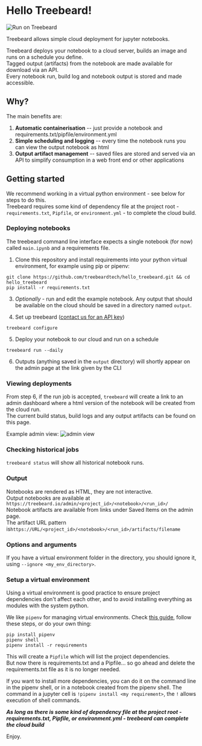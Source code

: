 # Hello Treebeard!

![Run on Treebeard](https://github.com/treebeardtech/hello_treebeard/workflows/Run%20on%20Treebeard/badge.svg?event=push)

Treebeard allows simple cloud deployment for jupyter notebooks.

Treebeard deploys your notebook to a cloud server, builds an image and runs on a schedule you define.  
Tagged output (artifacts) from the notebook are made available for download via an API.  
Every notebook run, build log and notebook output is stored and made accessible.

## Why?

The main benefits are:

1. **Automatic containerisation** -- just provide a notebook and requirements.txt/pipfile/environment.yml
2. **Simple scheduling and logging** -- every time the notebook runs you can view the output notebook as html
3. **Output artifact management** -- saved files are stored and served via an API to simplify consumption in a web front end or other applications

## Getting started

We recommend working in a virtual python environment - see below for steps to do this.  
Treebeard requires some kind of dependency file at the project root - `requirements.txt`, `Pipfile`, or `environment.yml` - to complete the cloud build.

### Deploying notebooks

The treebeard command line interface expects a single notebook (for now) called `main.ipynb` and a requirements file.

1. Clone this repository and install requirements into your python virtual environment, for example using pip or pipenv:

```
git clone https://github.com/treebeardtech/hello_treebeard.git && cd hello_treebeard
pip install -r requirements.txt
```

3. _Optionally_ - run and edit the example notebook. Any output that should be available on the cloud should be saved in a directory named `output`.

4) Set up treebeard ([contact us for an API key](mailto:laurence@treebeard.io?subject=I%20would%20like%20an%20API%20key))

```
treebeard configure
```

5. Deploy your notebook to our cloud and run on a schedule

```
treebeard run --daily
```

6. Outputs (anything saved in the `output` directory) will shortly appear on the admin page at the link given by the CLI

### Viewing deployments

From step 6, if the run job is accepted, `treebeard` will create a link to an admin dashboard where a html version of the notebook will be created from the cloud run.  
The current build status, build logs and any output artifacts can be found on this page.

Example admin view:
![admin view](https://storage.googleapis.com/treebeard_image_dump_public/admin_view.png "Admin view")

### Checking historical jobs

`treebeard status` will show all historical notebook runs.

### Output

Notebooks are rendered as HTML, they are not interactive.  
Output notebooks are available at `https://treebeard.io/admin/<project_id>/<notebook>/<run_id>/`  
Notebook artifacts are available from links under Saved Items on the admin page.  
The artifact URL pattern is`https://URL/<project_id>/<notebook>/<run_id>/artifacts/filename`

### Options and arguments

If you have a virtual environment folder in the directory, you should ignore it, using `--ignore <my_env_directory>`.

### Setup a virtual environment

Using a virtual environment is good practice to ensure project dependencies don't affect each other, and to avoid installing everything as modules with the system python.

We like `pipenv` for managing virtual environments. Check [this guide](https://realpython.com/pipenv-guide/#pipenv-introduction), follow these steps, or do your own thing:

```
pip install pipenv
pipenv shell
pipenv install -r requirements
```

This will create a `Pipfile` which will list the project dependencies.  
But now there is requirements.txt and a Pipfile... so go ahead and delete the requirements.txt file as it is no longer needed.

If you want to install more dependencies, you can do it on the command line in the pipenv shell, or in a notebook created from the pipenv shell. The command in a jupyter cell is `!pipenv install <my requirement>`, the `!` allows execution of shell commands.

**_As long as there is some kind of dependency file at the project root - requirements.txt, Pipfile, or environment.yml - treebeard can complete the cloud build_**

Enjoy.
